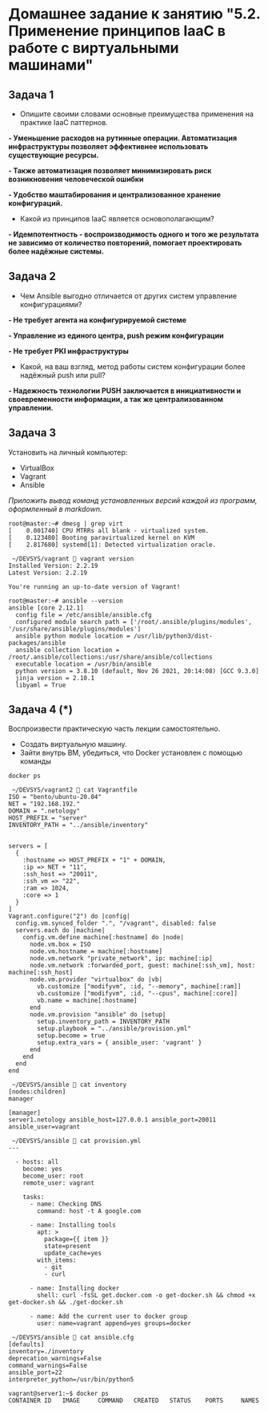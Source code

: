 
# Домашнее задание к занятию "5.2. Применение принципов IaaC в работе с виртуальными машинами"


## Задача 1

- Опишите своими словами основные преимущества применения на практике IaaC паттернов.

__- Уменьшение расходов на рутинные операции. Автоматизация инфраструктуры позволяет эффективнее использовать существующие ресурсы.__ 

__- Также автоматизация позволяет минимизировать риск возникновения человеческой ошибки__

__- Удобство маштабирования и централизованное хранение конфигураций.__

- Какой из принципов IaaC является основополагающим?

__- Идемпотентность - воспроизводимость одного и того же результата не зависимо от количество повторений, помогает проектировать более надёжные системы.__

## Задача 2

- Чем Ansible выгодно отличается от других систем управление конфигурациями?

**- Не требует агента на конфигурируемой системе**

**- Управление из единого центра, push режим конфигурации**

**- Не требует PKI инфраструктуры**


- Какой, на ваш взгляд, метод работы систем конфигурации более надёжный push или pull?

**- Надежность технологии PUSH заключается в инициативности и своевременности информации, а так же централизованном управлении.**



## Задача 3

Установить на личный компьютер:

- VirtualBox
- Vagrant
- Ansible

*Приложить вывод команд установленных версий каждой из программ, оформленный в markdown.*


```shell
root@master:~# dmesg | grep virt
[    0.001740] CPU MTRRs all blank - virtualized system.
[    0.123480] Booting paravirtualized kernel on KVM
[    2.817680] systemd[1]: Detected virtualization oracle.
```

```shell
 ~/DEVSYS/vagrant  vagrant version
Installed Version: 2.2.19
Latest Version: 2.2.19

You're running an up-to-date version of Vagrant!
```

```shell
root@master:~# ansible --version
ansible [core 2.12.1]
  config file = /etc/ansible/ansible.cfg
  configured module search path = ['/root/.ansible/plugins/modules', '/usr/share/ansible/plugins/modules']
  ansible python module location = /usr/lib/python3/dist-packages/ansible
  ansible collection location = /root/.ansible/collections:/usr/share/ansible/collections
  executable location = /usr/bin/ansible
  python version = 3.8.10 (default, Nov 26 2021, 20:14:08) [GCC 9.3.0]
  jinja version = 2.10.1
  libyaml = True
```

## Задача 4 (*)

Воспроизвести практическую часть лекции самостоятельно.

- Создать виртуальную машину.
- Зайти внутрь ВМ, убедиться, что Docker установлен с помощью команды
```
docker ps
```
```shell
 ~/DEVSYS/vagrant2  cat Vagrantfile
ISO = "bento/ubuntu-20.04"
NET = "192.168.192."
DOMAIN = ".netology"
HOST_PREFIX = "server"
INVENTORY_PATH = "../ansible/inventory"


servers = [
  {
    :hostname => HOST_PREFIX + "1" + DOMAIN,
    :ip => NET + "11",
    :ssh_host => "20011",
    :ssh_vm => "22",
    :ram => 1024,
    :core => 1
  }
]
Vagrant.configure("2") do |config|
  config.vm.synced_folder ".", "/vagrant", disabled: false
  servers.each do |machine|
    config.vm.define machine[:hostname] do |node|
      node.vm.box = ISO
      node.vm.hostname = machine[:hostname]
      node.vm.network "private_network", ip: machine[:ip]
      node.vm.network :forwarded_port, guest: machine[:ssh_vm], host: machine[:ssh_host]
      node.vm.provider "virtualbox" do |vb|
        vb.customize ["modifyvm", :id, "--memory", machine[:ram]]
        vb.customize ["modifyvm", :id, "--cpus", machine[:core]]
        vb.name = machine[:hostname]
      end
      node.vm.provision "ansible" do |setup|
        setup.inventory_path = INVENTORY_PATH
        setup.playbook = "../ansible/provision.yml"
        setup.become = true
        setup.extra_vars = { ansible_user: 'vagrant' }
      end
    end
  end
end
```

```shell
 ~/DEVSYS/ansible  cat inventory
[nodes:children]
manager

[manager]
server1.netology ansible_host=127.0.0.1 ansible_port=20011 ansible_user=vagrant

 ~/DEVSYS/ansible  cat provision.yml
---

  - hosts: all
    become: yes
    become_user: root
    remote_user: vagrant

    tasks:
      - name: Checking DNS
        command: host -t A google.com

      - name: Installing tools
        apt: >
          package={{ item }}
          state=present
          update_cache=yes
        with_items:
          - git
          - curl

      - name: Installing docker
        shell: curl -fsSL get.docker.com -o get-docker.sh && chmod +x get-docker.sh && ./get-docker.sh

      - name: Add the current user to docker group
        user: name=vagrant append=yes groups=docker

 ~/DEVSYS/ansible  cat ansible.cfg
[defaults]
inventory=./inventory
deprecation_warnings=False
command_warnings=False
ansible_port=22
interpreter_python=/usr/bin/python5
```
```shell
vagrant@server1:~$ docker ps
CONTAINER ID   IMAGE     COMMAND   CREATED   STATUS    PORTS     NAMES
```